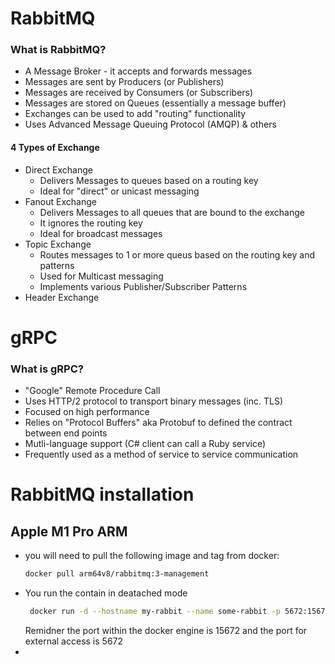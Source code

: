 # RabbitMQ

### What is RabbitMQ?
* A Message Broker - it accepts and forwards messages
* Messages are sent by Producers (or Publishers)
* Messages are received by Consumers (or Subscribers)
* Messages are stored on Queues (essentially a message buffer)
* Exchanges can be used to add "routing" functionality
* Uses Advanced Message Queuing Protocol (AMQP) & others

#### 4 Types of Exchange 
* Direct Exchange 
  * Delivers Messages to queues based on a routing key 
  * Ideal for "direct" or unicast messaging
* Fanout Exchange 
  * Delivers Messages to all queues that are bound to the exchange 
  * It ignores the routing key 
  * Ideal for broadcast messages
* Topic Exchange 
  * Routes messages to 1 or more queus based on the routing key and patterns
  * Used for Multicast messaging
  * Implements various Publisher/Subscriber Patterns
* Header Exchange 

# gRPC

### What is gRPC?
* "Google" Remote Procedure Call 
* Uses HTTP/2 protocol to transport binary messages (inc. TLS)
* Focused on high performance 
* Relies on "Protocol Buffers" aka Protobuf to defined the contract between end points 
* Mutli-language support (C# client can call a Ruby service)
* Frequently used as a method of service to service communication


# RabbitMQ installation 

## Apple M1 Pro ARM 
* you will need to pull the following image and tag from docker: 
  ```bash 
  docker pull arm64v8/rabbitmq:3-management 
  ```
* You run the contain in deatached mode 
  ```bash 
   docker run -d --hostname my-rabbit --name some-rabbit -p 5672:15672 arm64v8/rabbitmq:3-management
  ```
  Remidner the port within the docker engine is 15672 and the port for external access is 5672
* 